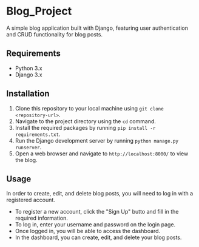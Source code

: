 # Blog_Project

A simple blog application built with Django, featuring user authentication and CRUD functionality for blog posts.

## Requirements
- Python 3.x
- Django 3.x

## Installation
1. Clone this repository to your local machine using `git clone <repository-url>`.
2. Navigate to the project directory using the `cd` command.
3. Install the required packages by running `pip install -r requirements.txt`.
4. Run the Django development server by running `python manage.py runserver`.
5. Open a web browser and navigate to `http://localhost:8000/` to view the blog.

## Usage
In order to create, edit, and delete blog posts, you will need to log in with a registered account.

- To register a new account, click the "Sign Up" butto and fill in the required information.
- To log in, enter your username and password on the login page.
- Once logged in, you will be able to access the dashboard.
- In the dashboard, you can create, edit, and delete your blog posts.
